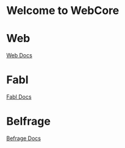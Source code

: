 # Welcome to WebCore

# Web
[Web Docs](./web/README.md)

# Fabl
[Fabl Docs](./fabl/README.md)

# Belfrage
[Befrage Docs](./belfrage/README.md)
